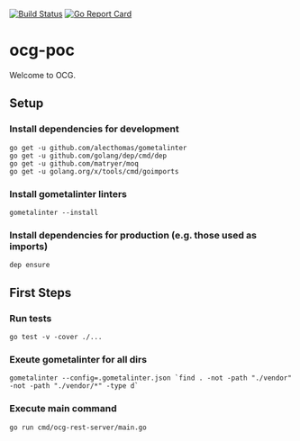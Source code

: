 [![Build Status](https://travis-ci.org/aweisser/ocg-poc.svg?branch=master)](https://travis-ci.org/aweisser/ocg-poc)
[![Go Report Card](https://goreportcard.com/badge/github.com/aweisser/ocg-poc)](https://goreportcard.com/report/github.com/aweisser/ocg-poc)

# ocg-poc

Welcome to OCG.

## Setup

### Install dependencies for development
	go get -u github.com/alecthomas/gometalinter
	go get -u github.com/golang/dep/cmd/dep
	go get -u github.com/matryer/moq
	go get -u golang.org/x/tools/cmd/goimports
	
### Install gometalinter linters
	gometalinter --install

### Install dependencies for production (e.g. those used as imports)
	dep ensure

## First Steps

### Run tests
	go test -v -cover ./...

### Exeute gometalinter for all dirs
	gometalinter --config=.gometalinter.json `find . -not -path "./vendor" -not -path "./vendor/*" -type d`
	
### Execute main command
	go run cmd/ocg-rest-server/main.go